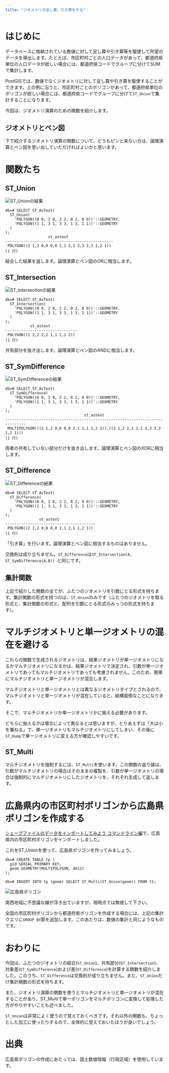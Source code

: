 ```yaml
---
title: "ジオメトリの足し算、引き算をする"
---
```

# はじめに

データベースに格納されている数値に対して足し算や引き算等を駆使して所望のデータを導出します。たとえば、市区町村ごとの人口データがあって、都道府県単位の人口データが欲しい場合には、都道府県コードでグループに分けてSUMで集計します。

PostGISでは、数値でなくジオメトリに対して足し算や引き算を駆使することができます。上の例に沿うと、市区町村ごとのポリゴンがあって、都道府県単位のポリゴンが欲しい場合には、都道府県コードでグループに分けて``ST_Union``で集計することになります。

今回は、ジオメトリ演算のための関数を紹介します。

## ジオメトリとベン図

下で紹介するジオメトリ演算の関数について、どうもピンと来ない方は、論理演算とベン図を思い出していただければよいかと思います。

# 関数たち

## ST_Union

![ST_Unionの結果](https://storage.googleapis.com/zenn-user-upload/2606sovwnmim11nf4qdp7nrl40ad)

```psql
db=# SELECT ST_AsText(
  ST_Union(
    'POLYGON((0 0, 2 0, 2 2, 0 2, 0 0))'::GEOMETRY,
    'POLYGON((1 1, 3 1, 3 3, 1 3, 1 1))'::GEOMETRY
  )
);
                   st_astext                    
------------------------------------------------
 POLYGON((2 1,2 0,0 0,0 2,1 2,1 3,3 3,3 1,2 1))
(1 行)
```

結合した結果を返します。論理演算とベン図のORに相当します。

## ST_Intersection

![ST_Intersectionの結果](https://storage.googleapis.com/zenn-user-upload/xyln3ubv74n94cu6sg3n37t3lxxl)

```psql
db=# SELECT ST_AsText(
  ST_Intersection(
    'POLYGON((0 0, 2 0, 2 2, 0 2, 0 0))'::GEOMETRY,
    'POLYGON((1 1, 3 1, 3 3, 1 3, 1 1))'::GEOMETRY
  )
);
           st_astext            
--------------------------------
 POLYGON((1 2,2 2,2 1,1 1,1 2))
(1 行)
```

共有部分を抜き出します。論理演算とベン図のANDに相当します。

## ST_SymDifference

![ST_SymDifferenceの結果](https://storage.googleapis.com/zenn-user-upload/qvr8pgima9foslpz0bkyqodc8kyq)

```psql
db=# SELECT ST_AsText(
  ST_SymDifference(
    'POLYGON((0 0, 2 0, 2 2, 0 2, 0 0))'::GEOMETRY,
    'POLYGON((1 1, 3 1, 3 3, 1 3, 1 1))'::GEOMETRY
  )
);
                                   st_astext                                   
-------------------------------------------------------------------------------
 MULTIPOLYGON(((2 1,2 0,0 0,0 2,1 2,1 1,2 1)),((2 1,2 2,1 2,1 3,3 3,3 1,2 1)))
(1 行)
```

両者の共有していない部分だけを抜き出します。論理演算とベン図のXORに相当します。

## ST_Difference

![ST_Differenceの結果](https://storage.googleapis.com/zenn-user-upload/eibc147ay1bxyz56smkrin490ua2)

```psql
db=# SELECT ST_AsText(
  ST_Difference(
    'POLYGON((0 0, 2 0, 2 2, 0 2, 0 0))'::GEOMETRY,
    'POLYGON((1 1, 3 1, 3 3, 1 3, 1 1))'::GEOMETRY
  )
);
               st_astext                
----------------------------------------
 POLYGON((2 1,2 0,0 0,0 2,1 2,1 1,2 1))
(1 行)
```

「引き算」を行います。論理演算とベン図に相当するものはありません。

交換則は成り立ちません。``ST_Difference``は``ST_Intersection(A, ST_SymDifference(A,B))
``と同じです。

## 集計関数

上記で紹介した関数の全てが、ふたつのジオメトリを引数にとる形式を持ちます。集計関数の形式を持つのは、``ST_Union``のみです（ふたつのジオメトリを取る形式と、集計関数の形式と、配列を引数にとる形式のみっつの形式を持ちます）。

# マルチジオメトリと単一ジオメトリの混在を避ける

これらの関数で生成されるジオメトリは、結果ジオメトリが単一ジオメトリになるかマルチジオメトリになるかは、結果ジオメトリで決定され、引数が単一ジオメトリであってもマルチジオメトリであっても考慮されません。このため、簡単にマルチジオメトリと単一ジオメトリが混合します。

マルチジオメトリと単一ジオメトリとは異なるジオメトリタイプとされるので、マルチジオメトリと単一ジオメトリが混在していると、結構面倒なことになります。

そこで、マルチジオメトリか単一ジオメトリかに揃える必要があります。

どちらに揃えるかは場合によって異なるとは思いますが、とりあえずは「大は小を兼ねる」で、単一ジオメトリもマルチジオメトリにしてしまい、その後に``ST_Dump``で単一ジオメトリに変える方が確認しやすいです。

## ST_Multi

マルチジオメトリを強制するには、``ST_Multi``を使います。この関数の返り値は、引数がマルチジオメトリの場合はそのままの複製を、引数が単一ジオメトリの場合は強制的にマルチジオメトリにしたジオメトリを、それぞれ生成して返します。

# 広島県内の市区町村ポリゴンから広島県ポリゴンを作成する

[シェープファイルのデータをインポートしてみよう コマンドライン編](https://zenn.dev/boiledorange73/books/b1de0a18073af70946e0/viewer/3)で、広島県内の市区町村ポリゴンをインポートしました。

これをST_Unionを使って、広島県ポリゴンを作ってみましょう。

```psql
db=# CREATE TABLE tp (
  gid SERIAL PRIMARY KEY,
  geom GEOMETRY(MULTIPOLYGON, 4612)
);

db=# INSERT INTO tp (geom) SELECT ST_Multi(ST_Union(geom)) FROM t1;
```

![広島県ポリゴン](https://storage.googleapis.com/zenn-user-upload/txrbl9y2aav2t772zfwtyo1mu47r)

南西地域に不思議な線が浮き出ていますが、現時点では無視して下さい。

全国の市区町村ポリゴンから都道府県ポリゴンを作成する場合には、上記の集計クエリに``GROUP BY``節を追加します。このあたりは、数値の集計と同じようなものです。

# おわりに

今回は、ふたつのジオメトリの結合(``ST_Union``)、共有部分(``ST_Intersection``)、対象差(``ST_SymDifference``)および差(``ST_Difference``)を計算する関数を紹介しました。このうち、``ST_Difference``は交換則が成り立ちません。また、``ST_Union``だけ集計関数の形式を持ちます。

また、ジオメトリ演算の関数を使うとマルチジオメトリと単一ジオメトリが混在することがあり、ST_Multiで単一ポリゴンをマルチポリゴンに変換して処理した方がやりやすいことも述べました。

``ST_Union``は非常によく使うので覚えておくべきです。それ以外の関数も、ちょっとした加工に使ったりするので、全体的に覚えておいたほうが良いでしょう。

# 出典

広島県ポリゴンの作成にあたっては、国土数値情報（行政区域）を使用しています。
